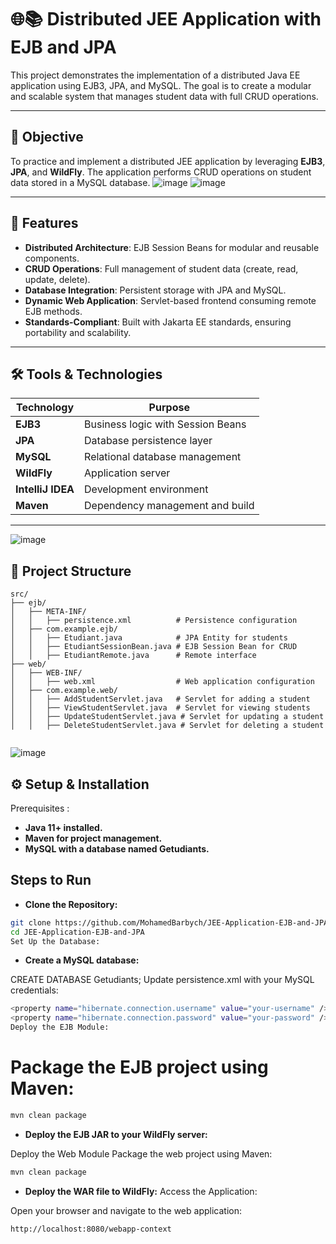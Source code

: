# 🌐📚 Distributed JEE Application with EJB and JPA

This project demonstrates the implementation of a distributed Java EE application using EJB3, JPA, and MySQL. The goal is to create a modular and scalable system that manages student data with full CRUD operations.

---

## 🎯 Objective

To practice and implement a distributed JEE application by leveraging **EJB3**, **JPA**, and **WildFly**. The application performs CRUD operations on student data stored in a MySQL database.
![image](https://github.com/user-attachments/assets/8b5ea9c0-bdb5-41cf-bf75-d5774724fb44)
![image](https://github.com/user-attachments/assets/8ce12aba-3028-4aec-8231-0c6870b8ef67)

---

## 🚀 Features

- **Distributed Architecture**: EJB Session Beans for modular and reusable components.
- **CRUD Operations**: Full management of student data (create, read, update, delete).
- **Database Integration**: Persistent storage with JPA and MySQL.
- **Dynamic Web Application**: Servlet-based frontend consuming remote EJB methods.
- **Standards-Compliant**: Built with Jakarta EE standards, ensuring portability and scalability.

---

## 🛠️ Tools & Technologies

| Technology      | Purpose                          |
|------------------|----------------------------------|
| **EJB3**        | Business logic with Session Beans |
| **JPA**         | Database persistence layer       |
| **MySQL**       | Relational database management   |
| **WildFly**     | Application server               |
| **IntelliJ IDEA** | Development environment         |
| **Maven**       | Dependency management and build  |

---
![image](https://github.com/user-attachments/assets/63db7809-e224-482d-a27a-540ffb180800)

## 📂 Project Structure

```plaintext
src/
├── ejb/
│   ├── META-INF/
│   │   ├── persistence.xml          # Persistence configuration
│   ├── com.example.ejb/
│   │   ├── Etudiant.java            # JPA Entity for students
│   │   ├── EtudiantSessionBean.java # EJB Session Bean for CRUD
│   │   ├── EtudiantRemote.java      # Remote interface
├── web/
│   ├── WEB-INF/
│   │   ├── web.xml                  # Web application configuration
│   ├── com.example.web/
│   │   ├── AddStudentServlet.java   # Servlet for adding a student
│   │   ├── ViewStudentServlet.java  # Servlet for viewing students
│   │   ├── UpdateStudentServlet.java # Servlet for updating a student
│   │   ├── DeleteStudentServlet.java # Servlet for deleting a student


```
![image](https://github.com/user-attachments/assets/5e762957-d8cf-4d5e-add1-4cb116f97044)

## ⚙️ Setup & Installation
Prerequisites :
- **Java 11+ installed.**
- **Maven for project management.**
- **MySQL with a database named Getudiants.**


## Steps to Run

- **Clone the Repository:**
```bash
git clone https://github.com/MohamedBarbych/JEE-Application-EJB-and-JPA
cd JEE-Application-EJB-and-JPA
Set Up the Database:
```


- **Create a MySQL database:**
  
CREATE DATABASE Getudiants;
Update persistence.xml with your MySQL credentials:

```bash
<property name="hibernate.connection.username" value="your-username" />
<property name="hibernate.connection.password" value="your-password" />
Deploy the EJB Module:
```

# **Package the EJB project using Maven:**
```bash
mvn clean package
```

- **Deploy the EJB JAR to your WildFly server:**

Deploy the Web Module
Package the web project using Maven:
```bash
mvn clean package
```

- **Deploy the WAR file to WildFly:**
Access the Application:

Open your browser and navigate to the web application:
```bash
http://localhost:8080/webapp-context
```
